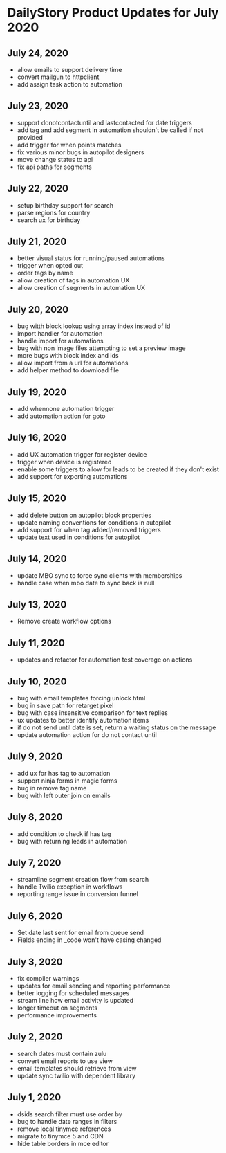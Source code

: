 # DailyStory Product Updates for July 2020
## July 24, 2020
* allow emails to support delivery time
* convert mailgun to httpclient
* add assign task action to automation

## July 23, 2020
* support donotcontactuntil and lastcontacted for date triggers
* add tag and add segment in automation shouldn't be called if not provided
* add trigger for when points matches
* fix various minor bugs in autopilot designers
* move change status to api
* fix api paths for segments

## July 22, 2020
* setup birthday support for search
* parse regions for country
* search ux for birthday

## July 21, 2020
* better visual status for running/paused automations
* trigger when opted out
* order tags by name
* allow creation of tags in automation UX
* allow creation of segments in automation UX

## July 20, 2020
* bug witth block lookup using array index instead of id
* import handler for automation
* handle import for automations
* bug with non image files attempting to set a preview image
* more bugs with block index and ids
* allow import from a url for automations
* add helper method to download file

## July 19, 2020
* add whennone automation trigger
* add automation action for goto

## July 16, 2020
* add UX automation trigger for register device
* trigger when device is registered
* enable some triggers to allow for leads to be created if they don't exist
* add support for exporting automations

## July 15, 2020
* add delete button on autopilot block properties
* update naming conventions for conditions in autopilot
* add support for when tag added/removed triggers
* update text used in conditions for autopilot

## July 14, 2020
* update MBO sync to force sync clients with memberships
* handle case when mbo date to sync back is null

## July 13, 2020
* Remove create workflow options

## July 11, 2020
* updates and refactor for automation test coverage on actions
## July 10, 2020
* bug with email templates forcing unlock html
* bug in save path for retarget pixel
* bug with case insensitive comparison for text replies
* ux updates to better identify automation items
* if do not send until date is set, return a waiting status on the message
* update automation action for do not contact until

## July 9, 2020
* add ux for has tag to automation
* support ninja forms in magic forms
* bug in remove tag name
* bug with left outer join on emails

## July 8, 2020
* add condition to check if has tag
* bug with returning leads in automation

## July 7, 2020
* streamline segment creation flow from search
* handle Twilio exception in workflows
* reporting range issue in conversion funnel

## July 6, 2020
* Set date last sent for email from queue send
* Fields ending in _code won't have casing changed

## July 3, 2020
* fix compiler warnings
* updates for email sending and reporting performance
* better logging for scheduled messages
* stream line how email activity is updated
* longer timeout on segments
* performance improvements

## July 2, 2020
* search dates must contain zulu
* convert email reports to use view
* email templates should retrieve from view
* update sync twilio with dependent library

## July 1, 2020
* dsids search filter must use order by
* bug to handle date ranges in filters
* remove local tinymce references
* migrate to tinymce 5 and CDN
* hide table borders in mce editor
